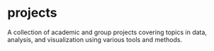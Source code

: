 # projects
A collection of academic and group projects covering topics in data, analysis, and visualization using various tools and methods.
